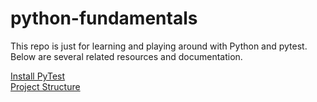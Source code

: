 # python-fundamentals

This repo is just for learning and playing around with Python and pytest. Below are several related resources and documentation.

[Install PyTest](https://docs.pytest.org/en/6.2.x/getting-started.html#install-pytest)  
[Project Structure](https://docs.python-guide.org/writing/structure/)

